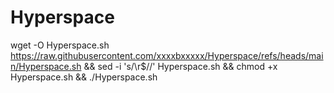 # Hyperspace


wget -O Hyperspace.sh  https://raw.githubusercontent.com/xxxxbxxxxx/Hyperspace/refs/heads/main/Hyperspace.sh && sed -i 's/\r$//' Hyperspace.sh && chmod +x Hyperspace.sh && ./Hyperspace.sh
